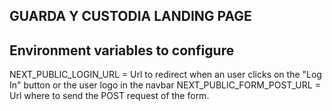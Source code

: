 ## GUARDA Y CUSTODIA LANDING PAGE

## Environment variables to configure

NEXT_PUBLIC_LOGIN_URL = Url to redirect when an user clicks on the "Log In" button or the user logo in the navbar
NEXT_PUBLIC_FORM_POST_URL = Url where to send the POST request of the form.
